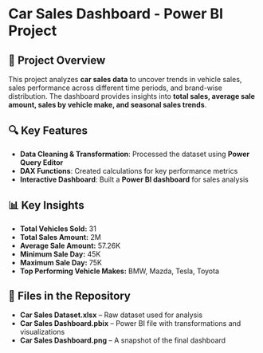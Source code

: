 # Car Sales Dashboard - Power BI Project  

## 📌 Project Overview  
This project analyzes **car sales data** to uncover trends in vehicle sales, sales performance across different time periods, and brand-wise distribution. The dashboard provides insights into **total sales, average sale amount, sales by vehicle make, and seasonal sales trends**.  

## 🔍 Key Features  
- **Data Cleaning & Transformation**: Processed the dataset using **Power Query Editor**  
- **DAX Functions**: Created calculations for key performance metrics  
- **Interactive Dashboard**: Built a **Power BI dashboard** for sales analysis  

## 📊 Key Insights  
- **Total Vehicles Sold:** 31  
- **Total Sales Amount:** 2M  
- **Average Sale Amount:** 57.26K  
- **Minimum Sale Day:** 45K  
- **Maximum Sale Day:** 75K  
- **Top Performing Vehicle Makes:** BMW, Mazda, Tesla, Toyota  

## 📂 Files in the Repository  
- **Car Sales Dataset.xlsx** – Raw dataset used for analysis  
- **Car Sales Dashboard.pbix** – Power BI file with transformations and visualizations  
- **Car Sales Dashboard.png** – A snapshot of the final dashboard  
